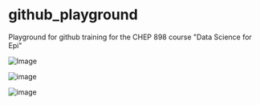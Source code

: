 # github_playground
Playground for github training for the CHEP 898 course "Data Science for Epi"

![Image](https://media1.tenor.com/m/7KycrJ9MPJUAAAAd/snow-angel.gif)

![image](https://media1.tenor.com/m/6-BCg1Dqts0AAAAd/olaf-frozen-olaf.gif)

![image](https://tenor.com/view/mbb-monkey-monkey-baby-monkey-baby-business-snow-gif-27482467)

